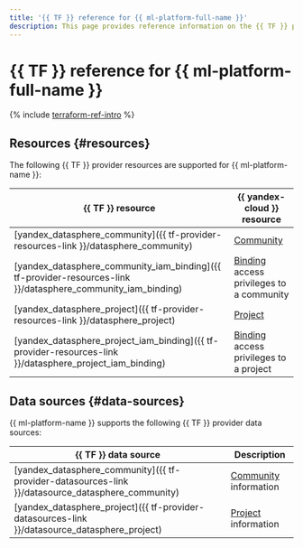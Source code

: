 ```yaml
---
title: '{{ TF }} reference for {{ ml-platform-full-name }}'
description: This page provides reference information on the {{ TF }} provider resources and data sources supported for {{ ml-platform-name }}.
---
```


# {{ TF }} reference for {{ ml-platform-full-name }}

{% include [terraform-ref-intro](../_includes/terraform-ref-intro.md) %}

## Resources {#resources}

The following {{ TF }} provider resources are supported for {{ ml-platform-name }}:

| **{{ TF }} resource** | **{{ yandex-cloud }} resource** |
| --- | --- |
| [yandex_datasphere_community]({{ tf-provider-resources-link }}/datasphere_community) | [Community](concepts/community.md) |
| [yandex_datasphere_community_iam_binding]({{ tf-provider-resources-link }}/datasphere_community_iam_binding) | [Binding](../iam/concepts/access-control/index.md#access-bindings) access privileges to a community |
| [yandex_datasphere_project]({{ tf-provider-resources-link }}/datasphere_project) | [Project](concepts/project.md) |
| [yandex_datasphere_project_iam_binding]({{ tf-provider-resources-link }}/datasphere_project_iam_binding) | [Binding](../iam/concepts/access-control/index.md#access-bindings) access privileges to a project |

## Data sources {#data-sources}

{{ ml-platform-name }} supports the following {{ TF }} provider data sources:

| **{{ TF }} data source** | **Description** |
| --- | --- |
| [yandex_datasphere_community]({{ tf-provider-datasources-link }}/datasource_datasphere_community) | [Community](concepts/community.md) information |
| [yandex_datasphere_project]({{ tf-provider-datasources-link }}/datasource_datasphere_project) | [Project](concepts/project.md) information |